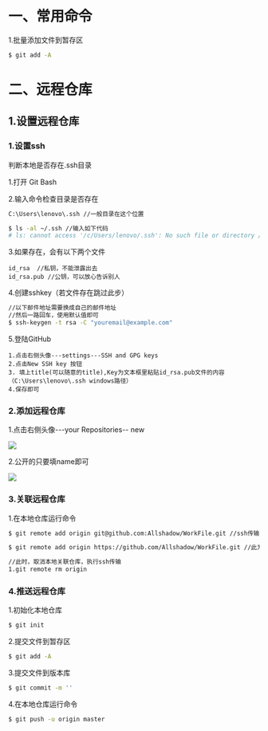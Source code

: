 # 一、常用命令

1.批量添加文件到暂存区

```bash
$ git add -A
```

# 二、远程仓库

## 1.设置远程仓库

### 1.设置ssh

判断本地是否存在.ssh目录

1.打开 Git Bash

2.输入命令检查目录是否存在

```bash
C:\Users\lenovo\.ssh //一般目录在这个位置

$ ls -al ~/.ssh //输入如下代码
# ls: cannot access '/c/Users/lenovo/.ssh': No such file or directory //返回此说明没有这个目录
```

3.如果存在，会有以下两个文件

```
id_rsa  //私钥，不能泄露出去
id_rsa.pub //公钥，可以放心告诉别人
```

4.创建sshkey（若文件存在跳过此步）

```bash
//以下邮件地址需要换成自己的邮件地址
//然后一路回车，使用默认值即可
$ ssh-keygen -t rsa -C "youremail@example.com"
```

5.登陆GitHub

```
1.点击右侧头像---settings---SSH and GPG keys
2.点击New SSH key 按钮
3. 填上title(可以随意的title),Key为文本框里粘贴id_rsa.pub文件的内容（C:\Users\lenovo\.ssh windows路径）
4.保存即可
```

### 2.添加远程仓库

1.点击右侧头像---your Repositories-- new

![](E:\WorkFile\assets\Git\gitnew1.png)

2.公开的只要填name即可

![](E:\WorkFile\assets\Git\gitnew2.png)

### 3.关联远程仓库

1.在本地仓库运行命令

```bash
$ git remote add origin git@github.com:Allshadow/WorkFile.git //ssh传输

$ git remote add origin https://github.com/Allshadow/WorkFile.git //此为https协议的链接，会不断重复输入密码...

//此时，取消本地关联仓库，执行ssh传输
1.git remote rm origin
```

### 4.推送远程仓库

1.初始化本地仓库

```bash
$ git init
```

2.提交文件到暂存区

```bash
$ git add -A
```

3.提交文件到版本库

```bash
$ git commit -m ''
```

4.在本地仓库运行命令

```bash
$ git push -u origin master
```

